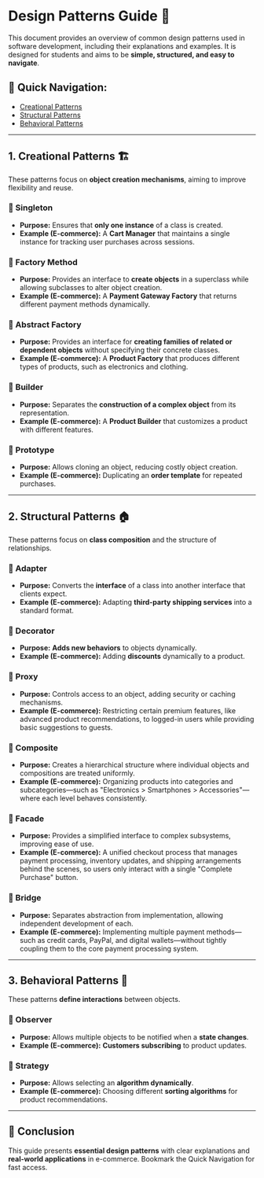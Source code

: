 # Design Patterns Guide 📌

This document provides an overview of common design patterns used in software development, including their explanations and examples. It is designed for students and aims to be **simple, structured, and easy to navigate**.

## 📖 Quick Navigation:
- [Creational Patterns](#-creational-patterns)
- [Structural Patterns](#-structural-patterns)
- [Behavioral Patterns](#-behavioral-patterns)

---

## 1. Creational Patterns 🏗️
These patterns focus on **object creation mechanisms**, aiming to improve flexibility and reuse.

### 🔹 Singleton
- **Purpose:** Ensures that **only one instance** of a class is created.
- **Example (E-commerce):** A **Cart Manager** that maintains a single instance for tracking user purchases across sessions.

### 🔹 Factory Method
- **Purpose:** Provides an interface to **create objects** in a superclass while allowing subclasses to alter object creation.
- **Example (E-commerce):** A **Payment Gateway Factory** that returns different payment methods dynamically.

### 🔹 Abstract Factory
- **Purpose:** Provides an interface for **creating families of related or dependent objects** without specifying their concrete classes.
- **Example (E-commerce):** A **Product Factory** that produces different types of products, such as electronics and clothing.

### 🔹 Builder
- **Purpose:** Separates the **construction of a complex object** from its representation.
- **Example (E-commerce):** A **Product Builder** that customizes a product with different features.

### 🔹 Prototype
- **Purpose:** Allows cloning an object, reducing costly object creation.
- **Example (E-commerce):** Duplicating an **order template** for repeated purchases.

---

## 2. Structural Patterns 🏠
These patterns focus on **class composition** and the structure of relationships.

### 🔹 Adapter
- **Purpose:** Converts the **interface** of a class into another interface that clients expect.
- **Example (E-commerce):** Adapting **third-party shipping services** into a standard format.

### 🔹 Decorator
- **Purpose:** **Adds new behaviors** to objects dynamically.
- **Example (E-commerce):** Adding **discounts** dynamically to a product.

### 🔹 Proxy
- **Purpose:** Controls access to an object, adding security or caching mechanisms.  
- **Example (E-commerce):** Restricting certain premium features, like advanced product recommendations, to logged-in users while providing basic suggestions to guests.

### 🔹 Composite
- **Purpose:** Creates a hierarchical structure where individual objects and compositions are treated uniformly.  
- **Example (E-commerce):** Organizing products into categories and subcategories—such as "Electronics > Smartphones > Accessories"—where each level behaves consistently.

### 🔹 Facade
- **Purpose:** Provides a simplified interface to complex subsystems, improving ease of use.
- **Example (E-commerce):** A unified checkout process that manages payment processing, inventory updates, and shipping arrangements behind the scenes, so users only interact with a single "Complete Purchase" button.

### 🔹 Bridge
- **Purpose:** Separates abstraction from implementation, allowing independent development of each.  
- **Example (E-commerce):** Implementing multiple payment methods—such as credit cards, PayPal, and digital wallets—without tightly coupling them to the core payment processing system.

---

## 3. Behavioral Patterns 🤖
These patterns **define interactions** between objects.

### 🔹 Observer
- **Purpose:** Allows multiple objects to be notified when a **state changes**.
- **Example (E-commerce):** **Customers subscribing** to product updates.

### 🔹 Strategy
- **Purpose:** Allows selecting an **algorithm dynamically**.
- **Example (E-commerce):** Choosing different **sorting algorithms** for product recommendations.

---

## 🎯 Conclusion
This guide presents **essential design patterns** with clear explanations and **real-world applications** in e-commerce. Bookmark the Quick Navigation for fast access.

